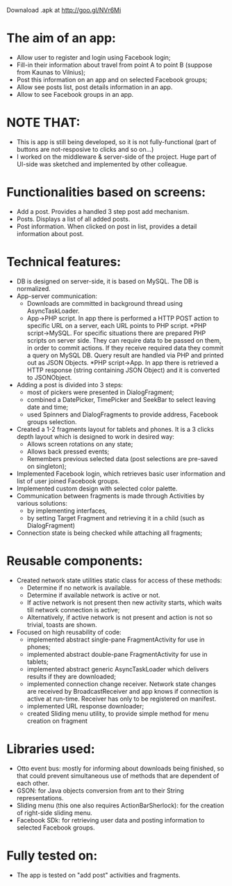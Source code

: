 Downaload .apk at http://goo.gl/NVr6Mi

The aim of an app:
=========

* Allow user to register and login using Facebook login;
* Fill-in their information about travel from point A to point B (suppose from Kaunas to Vilnius);
* Post this information on an app and on selected Facebook groups;
* Allow see posts list, post details information in an app.
* Allow to see Facebook groups in an app.

NOTE THAT:
=========

* This is app is still being developed, so it is not fully-functional (part of buttons are not-resposive to clicks and so on...)
* I worked on the middleware & server-side of the project. Huge part of UI-side was sketched and implemented by other colleague.

Functionalities based on screens:
=========

* Add a post. Provides a handled 3 step post add mechanism.
* Posts. Displays a list of all added posts.
* Post information. When clicked on post in list, provides a detail information about post.

Technical features:
=========

* DB is designed on server-side, it is based on MySQL. The DB is normalized.
* App-server communication:
     * Downloads are committed in background thread using AsyncTaskLoader.
     * App->PHP script. In app there is performed a HTTP POST action to specific URL on a server, each URL points to PHP script.
     *PHP script->MySQL. For specific situations there are prepared PHP scripts on server side. They can require data to be passed on them, in order to commit actions. If they receive required data they commit a query on MySQL DB. Query result are handled via PHP and printed out as JSON Objects.
     *PHP script->App.  In app there is retrieved a HTTP response (string containing JSON Object) and it is converted to JSONObject.
* Adding a post is divided into 3 steps:
     * most of pickers were presented in DialogFragment;
     * combined a DatePicker, TimePicker and SeekBar to select leaving date and time;
     * used Spinners and DialogFragments to provide address, Facebook groups selection.
* Created a 1-2 fragments layout for tablets and phones. It is a 3 clicks depth layout which is designed to work in desired way:
     * Allows screen rotations on any state;
     * Allows back pressed events;
     * Remembers previous selected data (post selections are pre-saved on singleton);
* Implemented Facebook login, which retrieves basic user information and list of user joined Facebook groups.
* Implemented custom design with selected color palette.
* Communication between fragments is made through Activities by various solutions: 
     * by implementing interfaces, 
     * by setting Target Fragment and retrieving it in a child (such as DialogFragment)
* Connection state is being checked while attaching all fragments;

Reusable components:
=========

* Created network state utilities static class for access of these methods:
    * Determine if no network is available. 
    * Determine if available network is active or not.   
    * If active network is not present then new activity starts, which waits till network connection is active;
    * Alternatively, if active network is not present and action is not so trivial, toasts are shown.
* Focused on high reusability of code:
     * implemented abstract single-pane FragmentActivity for use in phones;
     * implemented abstract double-pane FragmentActivity for use in tablets;
     * implemented abstract generic AsyncTaskLoader which delivers results if they are downloaded;
     * implemented connection change receiver. Network state changes are received by BroadcastReceiver and app knows if connection is active at run-time. Receiver has only to be registered on manifest.
     * implemented URL response downloader;
     * created Sliding menu utility, to provide simple method for menu creation on fragment


Libraries used:
=========

* Otto event bus: mostly for informing about downloads being finished, so that could prevent simultaneous use of methods that are dependent of each other.
* GSON: for Java objects conversion from ant to their String representations.
* Sliding menu (this one also requires ActionBarSherlock): for the creation of right-side sliding menu. 
* Facebook SDk: for retrieving user data and posting information to selected Facebook groups.


Fully tested on:
=========
* The app is tested on "add post" activities and fragments.
